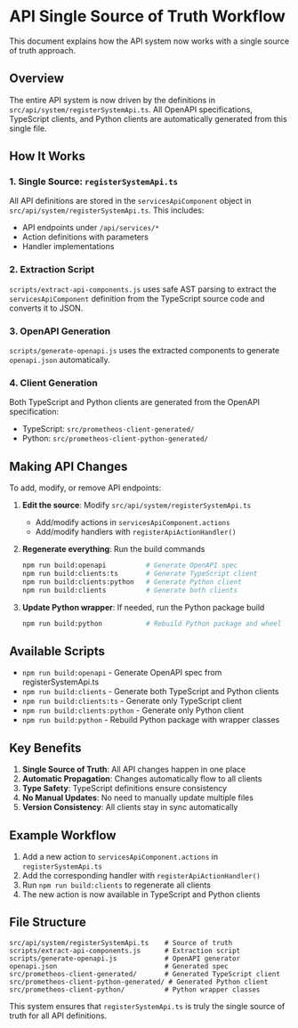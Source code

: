# API Single Source of Truth Workflow

This document explains how the API system now works with a single source of truth approach.

## Overview

The entire API system is now driven by the definitions in `src/api/system/registerSystemApi.ts`. All OpenAPI specifications, TypeScript clients, and Python clients are automatically generated from this single file.

## How It Works

### 1. Single Source: `registerSystemApi.ts`

All API definitions are stored in the `servicesApiComponent` object in `src/api/system/registerSystemApi.ts`. This includes:
- API endpoints under `/api/services/*`
- Action definitions with parameters
- Handler implementations

### 2. Extraction Script

`scripts/extract-api-components.js` uses safe AST parsing to extract the `servicesApiComponent` definition from the TypeScript source code and converts it to JSON.

### 3. OpenAPI Generation

`scripts/generate-openapi.js` uses the extracted components to generate `openapi.json` automatically.

### 4. Client Generation

Both TypeScript and Python clients are generated from the OpenAPI specification:
- TypeScript: `src/prometheos-client-generated/`
- Python: `src/prometheos-client-python-generated/`

## Making API Changes

To add, modify, or remove API endpoints:

1. **Edit the source**: Modify `src/api/system/registerSystemApi.ts`
   - Add/modify actions in `servicesApiComponent.actions`
   - Add/modify handlers with `registerApiActionHandler()`

2. **Regenerate everything**: Run the build commands
   ```bash
   npm run build:openapi          # Generate OpenAPI spec
   npm run build:clients:ts       # Generate TypeScript client
   npm run build:clients:python   # Generate Python client
   npm run build:clients          # Generate both clients
   ```

3. **Update Python wrapper**: If needed, run the Python package build
   ```bash
   npm run build:python           # Rebuild Python package and wheel
   ```

## Available Scripts

- `npm run build:openapi` - Generate OpenAPI spec from registerSystemApi.ts
- `npm run build:clients` - Generate both TypeScript and Python clients
- `npm run build:clients:ts` - Generate only TypeScript client
- `npm run build:clients:python` - Generate only Python client
- `npm run build:python` - Rebuild Python package with wrapper classes

## Key Benefits

1. **Single Source of Truth**: All API changes happen in one place
2. **Automatic Propagation**: Changes automatically flow to all clients
3. **Type Safety**: TypeScript definitions ensure consistency
4. **No Manual Updates**: No need to manually update multiple files
5. **Version Consistency**: All clients stay in sync automatically

## Example Workflow

1. Add a new action to `servicesApiComponent.actions` in `registerSystemApi.ts`
2. Add the corresponding handler with `registerApiActionHandler()`
3. Run `npm run build:clients` to regenerate all clients
4. The new action is now available in TypeScript and Python clients

## File Structure

```
src/api/system/registerSystemApi.ts    # Source of truth
scripts/extract-api-components.js      # Extraction script
scripts/generate-openapi.js            # OpenAPI generator
openapi.json                           # Generated spec
src/prometheos-client-generated/       # Generated TypeScript client
src/prometheos-client-python-generated/ # Generated Python client
src/prometheos-client-python/          # Python wrapper classes
```

This system ensures that `registerSystemApi.ts` is truly the single source of truth for all API definitions.
